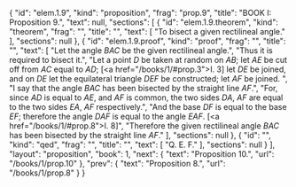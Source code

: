 {
  "id": "elem.1.9",
  "kind": "proposition",
  "frag": "prop.9",
  "title": "BOOK I: Proposition 9.",
  "text": null,
  "sections": [
    {
      "id": "elem.1.9.theorem",
      "kind": "theorem",
      "frag": "",
      "title": "",
      "text": [
        "To bisect a given rectilineal angle."
      ],
      "sections": null
    },
    {
      "id": "elem.1.9.proof",
      "kind": "proof",
      "frag": "",
      "title": "",
      "text": [
        "Let the angle <var>BAC</var> be the given rectilineal angle.",
        "Thus it is required to bisect it.",
        "Let a point <var>D</var> be taken at random on <var>AB</var>; let <var>AE</var> be cut off from <var>AC</var> equal to <var>AD</var>; [<a href=\"/books/1/#prop.3\">I. 3</a>] let <var>DE</var> be joined, and on <var>DE</var> let the equilateral triangle <var>DEF</var> be constructed; let <var>AF</var> be joined. ",
        "I say that the angle <var>BAC</var> has been bisected by the straight line <var>AF</var>.",
        "For, since <var>AD</var> is equal to <var>AE</var>, and <var>AF</var> is common, the two sides <var>DA</var>, <var>AF</var> are equal to the two sides <var>EA</var>, <var>AF</var> respectively.",
        "And the base <var>DF</var> is equal to the base <var>EF</var>; therefore the angle <var>DAF</var> is equal to the angle <var>EAF</var>. [<a href=\"/books/1/#prop.8\">I. 8</a>]",
        "Therefore the given rectilineal angle <var>BAC</var> has been bisected by the straight line <var>AF</var>."
      ],
      "sections": null
    },
    {
      "id": "",
      "kind": "qed",
      "frag": "",
      "title": "",
      "text": [
        "Q. E. F."
      ],
      "sections": null
    }
  ],
  "layout": "proposition",
  "book": 1,
  "next": {
    "text": "Proposition 10.",
    "url": "/books/1/prop.10"
  },
  "prev": {
    "text": "Proposition 8.",
    "url": "/books/1/prop.8"
  }
}
